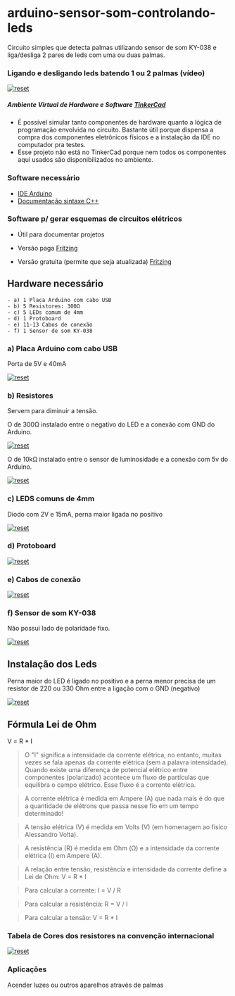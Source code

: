 # arduino-sensor-som-controlando-leds
Circuito simples que detecta palmas utilizando sensor de som KY-038 e liga/desliga 2 pares de leds com uma ou duas palmas.

### Ligando e desligando leds batendo 1 ou 2 palmas (vídeo)
<p>
 <a target="_blank" rel="noopener noreferrer" href="https://youtu.be/XSjgPrTVyCI" >
  <img src="https://user-images.githubusercontent.com/22710963/76327558-ec8f0a80-62c8-11ea-98f4-5571d3f16968.png" alt="reset" style="max-width:100%;"></a>
</p> 


##### Ambiente Virtual de Hardware e Software [TinkerCad](https://www.tinkercad.com)  
- É possível simular tanto componentes de hardware quanto a lógica de programação envolvida no circuito. Bastante útil porque dispensa a compra dos componentes eletrônicos físicos e a instalação da IDE no computador pra testes.
- Esse projeto não está no TinkerCad porque nem todos os componentes aqui usados são disponibilizados no ambiente.

### Software necessário

- [IDE Arduino](https://www.arduino.cc/en/Main/Software)
- [Documentação sintaxe C++](https://www.arduino.cc/reference/en/)

### Software p/ gerar esquemas de circuitos elétricos 

- Útil para documentar projetos

- Versão paga [Fritzing](https://fritzing.org/home/)

- Versão gratuita (permite que seja atualizada) [Fritzing](https://softfamous.com/fritzing/download/)

## Hardware necessário
```
- a) 1 Placa Arduino com cabo USB
- b) 5 Resistores: 300Ω 
- c) 5 LEDs comum de 4mm 
- d) 1 Protoboard
- e) 11-13 Cabos de conexão 
- f) 1 Sensor de som KY-038 
```

 ### a) Placa Arduino com cabo USB
 Porta de 5V e 40mA
<p><a target="_blank" rel="noopener noreferrer" href="https://user-images.githubusercontent.com/22710963/73710418-aac7de80-46e2-11ea-82d4-fabab3361d1f.png">
  <img src="https://user-images.githubusercontent.com/22710963/73710418-aac7de80-46e2-11ea-82d4-fabab3361d1f.png" alt="reset" style="max-width:100%;"></a></p> 

 ### b) Resistores  
 Servem para diminuir a tensão.
 
 <p>O de 300Ω instalado entre o negativo do LED e a conexão com GND do Arduino.</p>
<p><a target="_blank" rel="noopener noreferrer" href="https://user-images.githubusercontent.com/22710963/76045740-c0783000-5f3c-11ea-9188-3b239840fbda.png">
  <img src="https://user-images.githubusercontent.com/22710963/76045740-c0783000-5f3c-11ea-9188-3b239840fbda.png" alt="reset" style="max-width:100%;"></a></p> 
  
 <p>O de 10kΩ instalado entre o sensor de luminosidade e a conexão com 5v do Arduino.</p>
<p><a target="_blank" rel="noopener noreferrer" href="https://user-images.githubusercontent.com/22710963/76045486-fbc62f00-5f3b-11ea-83a6-bf60d99b9471.png">
  <img src="https://user-images.githubusercontent.com/22710963/76045486-fbc62f00-5f3b-11ea-83a6-bf60d99b9471.png" alt="reset" style="max-width:100%;"></a></p>
 
  ### c) LEDS comuns de 4mm
  Diodo com 2V e 15mA, perna maior ligada no positivo
<p><a target="_blank" rel="noopener noreferrer" href="https://user-images.githubusercontent.com/22710963/73710278-4a38a180-46e2-11ea-960c-8c0c3ff97b9c.png">
  <img src="https://user-images.githubusercontent.com/22710963/73710278-4a38a180-46e2-11ea-960c-8c0c3ff97b9c.png" alt="reset" style="max-width:100%;"></a></p> 
 
  ### d) Protoboard 
<p><a target="_blank" rel="noopener noreferrer" href="https://user-images.githubusercontent.com/22710963/73710865-e7e0a080-46e3-11ea-9ec4-4800b2b345b9.png">
  <img src="https://user-images.githubusercontent.com/22710963/73710865-e7e0a080-46e3-11ea-9ec4-4800b2b345b9.png" alt="reset" style="max-width:100%;"></a></p> 

  ### e) Cabos de conexão
<p><a target="_blank" rel="noopener noreferrer" href="https://user-images.githubusercontent.com/22710963/73711525-e57f4600-46e5-11ea-8cb9-e9bb27543ea4.png">
  <img src="https://user-images.githubusercontent.com/22710963/73711525-e57f4600-46e5-11ea-8cb9-e9bb27543ea4.png" alt="reset" style="max-width:100%;"></a></p>     
  
  ### f) Sensor de som KY-038
  Não possui lado de polaridade fixo.
<p><a target="_blank" rel="noopener noreferrer" href="https://user-images.githubusercontent.com/22710963/76327946-6aebac80-62c9-11ea-9b93-a7e231d9ef99.png">
  <img src="https://user-images.githubusercontent.com/22710963/76327946-6aebac80-62c9-11ea-9b93-a7e231d9ef99.png" alt="reset" style="max-width:100%;"></a></p> 


## Instalação dos Leds
Perna maior do LED é ligado no positivo e a perna menor precisa de um resistor de 220 ou 330 Ohm entre a ligação com o GND (negativo)
<p><a target="_blank" rel="noopener noreferrer" href="https://user-images.githubusercontent.com/22710963/73712954-7ce69800-46ea-11ea-980e-bec2802b2c12.png">
  <img src="https://user-images.githubusercontent.com/22710963/73712954-7ce69800-46ea-11ea-980e-bec2802b2c12.png" alt="reset" style="max-width:100%;"></a></p> 
  
  ## Fórmula Lei de Ohm
  V = R * I
  
 > O "I" significa a intensidade da corrente elétrica, no entanto, muitas vezes se fala apenas da corrente elétrica (sem a palavra intensidade). Quando existe uma diferença de potencial elétrico entre componentes (polarizado) acontece um fluxo de partículas que equilibra o campo elétrico. Esse fluxo é a corrente elétrica.
 
> A corrente elétrica é medida em Ampere (A) que nada mais é do que a quantidade de elétrons que passa nesse fio em um tempo determinado!

> A tensão elétrica (V) é medida em Volts (V) (em homenagem ao físico Alessandro Volta).

> A resistência (R) é medida em Ohm (Ω) e a intensidade da corrente elétrica (I) em Ampere (A).

> A relação entre tensão, resistência e intensidade da corrente define a Lei de Ohm: V = R * I

> Para calcular a corrente: I = V / R

> Para calcular a resistência: R = V / I

> Para calcular a tensão: V = R * I

### Tabela de Cores dos resistores na convenção internacional
<p>
 <a target="_blank" rel="noopener noreferrer" href="https://user-images.githubusercontent.com/22710963/73806830-5cc9de00-47a9-11ea-887a-f13d09948aea.png">
  <img src="https://user-images.githubusercontent.com/22710963/73806830-5cc9de00-47a9-11ea-887a-f13d09948aea.png" alt="reset" style="max-width:100%;"></a>
</p> 

  

###  Aplicações
<p> Acender luzes ou outros aparelhos através de palmas </p>
 


  
